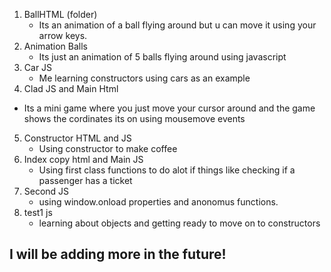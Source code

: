 1. BallHTML (folder)
   - Its an animation of a ball flying around but u can move it using your arrow keys.
2. Animation Balls
   - Its just an animation of 5 balls flying around using javascript
3. Car JS
   - Me learning constructors using cars as an example
4.  Clad JS and Main Html
   - Its a mini game where you just move your cursor around and the game shows the cordinates its on using mousemove events
5. Constructor HTML and JS
   - Using constructor to make coffee
6. Index copy html and Main JS
   - Using first class functions to do alot if things like checking if a passenger has a ticket
7. Second JS
   - using window.onload properties and anonomus functions.
8. test1 js
   - learning about objects and getting ready to move on to constructors
## I will be adding more in the future! 
